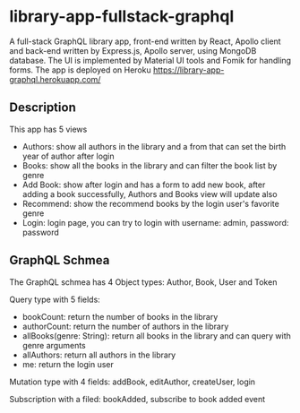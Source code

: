 # library-app-fullstack-graphql

A full-stack GraphQL library app, front-end written by React, Apollo client and back-end written by Express.js, Apollo server, using MongoDB database. The UI is implemented by Material UI tools and Fomik for handling forms. The app is deployed on Heroku https://library-app-graphql.herokuapp.com/

## Description

This app has 5 views
* Authors: show all authors in the library and a from that can set the birth year of author after login
* Books: show all the books in the library and can filter the book list by genre
* Add Book: show after login and has a form to add new book, after adding a book successfully, Authors and Books view will update also
* Recommend: show the recommend books by the login user's favorite genre
* Login: login page, you can try to login with username: admin, password: password

## GraphQL Schmea

The GraphQL schmea has 4 Object types: Author, Book, User and Token

Query type with 5 fields: 
* bookCount: return the number of books in the library 
* authorCount: return the number of authors in the library
* allBooks(genre: String): return all books in the library and can query with genre arguments
* allAuthors: return all authors in the library
* me: return the login user

Mutation type with 4 fields: addBook, editAuthor, createUser, login

Subscription with a filed: bookAdded, subscribe to book added event


